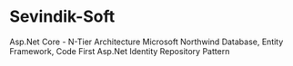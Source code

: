 # Sevindik-Soft
Asp.Net Core - N-Tier Architecture
Microsoft Northwind Database, Entity Framework, Code First
Asp.Net Identity
Repository Pattern
